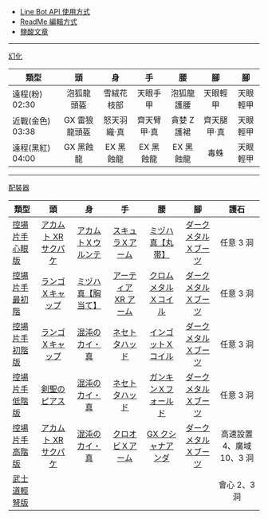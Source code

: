 - [Line Bot API 使用方式](https://ithelp.ithome.com.tw/articles/10198142)
- [ReadMe 編輯方式](https://www.jianshu.com/p/9ab92efc286a)
- [鹽酸文章](https://home.gamer.com.tw/creationDetail.php?sn=4361083)

---

[幻化](https://www.bilibili.com/video/BV1LV411n7oH/)

| 類型             |      頭       |     身      |     手      |     腰      |     腳      |    腳    |
| ---------------- | :-----------: | :---------: | :---------: | :---------: | :---------: | :------: |
| 遠程(粉) 02:30   |  泡狐龍頭盔   | 雪絨花枝部  |  天眼手甲   | 泡狐龍護腰  |  天眼輕甲   | 天眼輕甲 |
| 近戰(金色) 03:38 | GX 雷狼龍頭盔 | 怒天羽織·真 | 齊天臂甲·真 | 貪婪 Z 護裙 | 齊天腿甲·真 | 天眼輕甲 |
| 遠程(黑紅) 04:00 |   GX 黑蝕龍   |  EX 黑蝕龍  |  EX 黑蝕龍  |  EX 黑蝕龍  |    毒蛛     | 天眼輕甲 |

---

[配裝器](https://mhxx.wiki-db.com/sim/)

| 類型                                      |                              頭                              |                             身                             |                              手                              |                              腰                              |                              腳                              |           護石            |
| ----------------------------------------- | :----------------------------------------------------------: | :--------------------------------------------------------: | :----------------------------------------------------------: | :----------------------------------------------------------: | :----------------------------------------------------------: | :-----------------------: |
| [控場片手心眼版](https://reurl.cc/qO41X3) | [アカムト XR サクパケ](http://wiki.mhxg.org/ida/295230.html) | [アカムトＸウルンテ](http://wiki.mhxg.org/ida/293007.html) |   [スキュラＸアーム](http://wiki.mhxg.org/ida/290505.html)   |   [ミヅハ真【丸帯】](http://wiki.mhxg.org/ida/287976.html)   | [ダークメタルＸブーツ](http://wiki.mhxg.org/ida/293626.html) |         任意 3 洞         |
| [控場片手最初階](https://reurl.cc/qO41X3) |   [ランゴＸキャップ](http://wiki.mhxg.org/ida/290538.html)   | [ミヅハ真【胸当て】](http://wiki.mhxg.org/ida/287976.html) | [アーティア XR アーム](http://wiki.mhxg.org/ida/293611.html) | [クロムメタルＸコイル](http://wiki.mhxg.org/ida/293620.html) | [ダークメタルＸブーツ](http://wiki.mhxg.org/ida/293626.html) |         任意 3 洞         |
| [控場片手初階版](https://reurl.cc/qO41X3) |   [ランゴＸキャップ](http://wiki.mhxg.org/ida/290538.html)   |   [混沌のカイ・真](http://wiki.mhxg.org/ida/293639.html)   |    [ネセトタハッド](http://wiki.mhxg.org/ida/288565.html)    |  [インゴットＸコイル](http://wiki.mhxg.org/ida/290491.html)  | [ダークメタルＸブーツ](http://wiki.mhxg.org/ida/293626.html) |         任意 3 洞         |
| [控場片手低階版](https://reurl.cc/ZrqG6Q) |     [剣聖のピアス](http://wiki.mhxg.org/ida/232738.html)     |   [混沌のカイ・真](http://wiki.mhxg.org/ida/293639.html)   |    [ネセトタハッド](http://wiki.mhxg.org/ida/288565.html)    | [ガンキンＸフォールド](http://wiki.mhxg.org/ida/293013.html) | [ダークメタルＸブーツ](http://wiki.mhxg.org/ida/293626.html) |         任意 3 洞         |
| [控場片手高階版](https://reurl.cc/g0pm9Q) | [アカムト XR サクパケ](http://wiki.mhxg.org/ida/295230.html) |   [混沌のカイ・真](http://wiki.mhxg.org/ida/293639.html)   |   [クロオビＸアーム](http://wiki.mhxg.org/ida/295239.html)   |  [GX クシャナアンダ](http://wiki.mhxg.org/ida/295669.html)   | [ダークメタルＸブーツ](http://wiki.mhxg.org/ida/293626.html) | 高速設置 4、廣域 10、3 洞 |
| [武士道輕弩版](https://reurl.cc/X4Njba)   |                                                              |                                                            |                                                              |                                                              |                                                              |       會心 2、3 洞        |
